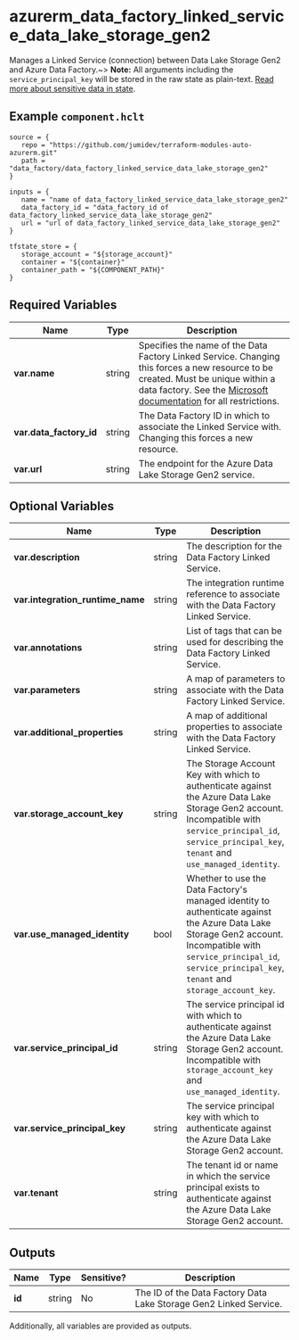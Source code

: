# azurerm_data_factory_linked_service_data_lake_storage_gen2

Manages a Linked Service (connection) between Data Lake Storage Gen2 and Azure Data Factory.~> **Note:** All arguments including the `service_principal_key` will be stored in the raw state as plain-text. [Read more about sensitive data in state](/docs/state/sensitive-data.html).

## Example `component.hclt`

```hcl
source = {
   repo = "https://github.com/jumidev/terraform-modules-auto-azurerm.git" 
   path = "data_factory/data_factory_linked_service_data_lake_storage_gen2" 
}

inputs = {
   name = "name of data_factory_linked_service_data_lake_storage_gen2" 
   data_factory_id = "data_factory_id of data_factory_linked_service_data_lake_storage_gen2" 
   url = "url of data_factory_linked_service_data_lake_storage_gen2" 
}

tfstate_store = {
   storage_account = "${storage_account}" 
   container = "${container}" 
   container_path = "${COMPONENT_PATH}" 
}

```

## Required Variables

| Name | Type |  Description |
| ---- | --------- |  ----------- |
| **var.name** | string |  Specifies the name of the Data Factory Linked Service. Changing this forces a new resource to be created. Must be unique within a data factory. See the [Microsoft documentation](https://docs.microsoft.com/azure/data-factory/naming-rules) for all restrictions. | 
| **var.data_factory_id** | string |  The Data Factory ID in which to associate the Linked Service with. Changing this forces a new resource. | 
| **var.url** | string |  The endpoint for the Azure Data Lake Storage Gen2 service. | 

## Optional Variables

| Name | Type |  Description |
| ---- | --------- |  ----------- |
| **var.description** | string |  The description for the Data Factory Linked Service. | 
| **var.integration_runtime_name** | string |  The integration runtime reference to associate with the Data Factory Linked Service. | 
| **var.annotations** | string |  List of tags that can be used for describing the Data Factory Linked Service. | 
| **var.parameters** | string |  A map of parameters to associate with the Data Factory Linked Service. | 
| **var.additional_properties** | string |  A map of additional properties to associate with the Data Factory Linked Service. | 
| **var.storage_account_key** | string |  The Storage Account Key with which to authenticate against the Azure Data Lake Storage Gen2 account. Incompatible with `service_principal_id`, `service_principal_key`, `tenant` and `use_managed_identity`. | 
| **var.use_managed_identity** | bool |  Whether to use the Data Factory's managed identity to authenticate against the Azure Data Lake Storage Gen2 account. Incompatible with `service_principal_id`, `service_principal_key`, `tenant` and `storage_account_key`. | 
| **var.service_principal_id** | string |  The service principal id with which to authenticate against the Azure Data Lake Storage Gen2 account. Incompatible with `storage_account_key` and `use_managed_identity`. | 
| **var.service_principal_key** | string |  The service principal key with which to authenticate against the Azure Data Lake Storage Gen2 account. | 
| **var.tenant** | string |  The tenant id or name in which the service principal exists to authenticate against the Azure Data Lake Storage Gen2 account. | 



## Outputs

| Name | Type | Sensitive? | Description |
| ---- | ---- | --------- | --------- |
| **id** | string | No  | The ID of the Data Factory Data Lake Storage Gen2 Linked Service. | 

Additionally, all variables are provided as outputs.
